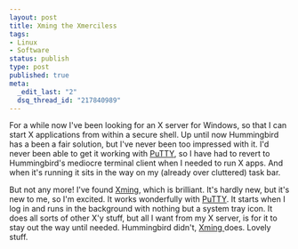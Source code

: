 ```yaml
--- 
layout: post
title: Xming the Xmerciless
tags: 
- Linux
- Software
status: publish
type: post
published: true
meta: 
  _edit_last: "2"
  dsq_thread_id: "217840989"
---
```

For a while now I've been looking for an X server for Windows, so that I can start X applications from within a secure shell. Up until now Hummingbird has a been a fair solution, but I've never been too impressed with it. I'd never been able to get it working with <a href="http://www.putty.org/">PuTTY</a>, so I have had to revert to Hummingbird's mediocre terminal client when I needed to run X apps. And when it's running it sits in the way on my (already over cluttered) task bar.

But not any more! I've found <a href="http://www.straightrunning.com/XmingNotes/">Xming</a>, which is brilliant. It's hardly new, but it's new to me, so I'm excited. It works wonderfully with <a href="http://www.putty.org/">PuTTY</a>. It starts when I log in and runs in the background with nothing but a system tray icon. It does all sorts of other X'y stuff, but all I want from my X server, is for it to stay out the way until needed. Hummingbird didn't, <a href="http://www.straightrunning.com/XmingNotes/">Xming </a>does. Lovely stuff.
